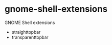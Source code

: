 gnome-shell-extensions
======================

GNOME Shell extensions

- straighttopbar
- transparenttopbar

